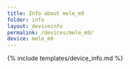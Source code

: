 ```yaml
---
title: Info about mele_m9
folder: info
layout: deviceinfo
permalink: /devices/mele_m9/
device: mele_m9
---
```

{% include templates/device_info.md %}

